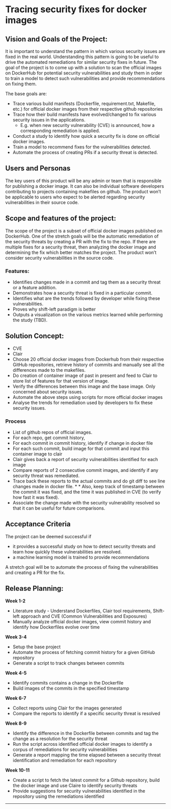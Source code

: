# Tracing security fixes for docker images

## Vision and Goals of the Project:

It is important to understand the pattern in which various security issues are fixed in the real world. 
Understanding this pattern is going to be useful to drive the automated remediations for similar security fixes in future. The goal of the project is to come up with a solution to scan the official images on DockerHub for potential security vulnerabilities and study them in order to train a model to detect such vulnerabilities and provide recommendations on fixing them. 

The base goals are:
* Trace various build manifests (Dockerfile, requirement.txt, Makefile, etc.) for official docker images from their respective github repositories 
* Trace how their build manifests have evolved/changed to fix various security issues in the applications. 
	* E.g. when new security vulnerability (CVE) is announced, how a corresponding remediation is applied. 
* Conduct a study to identify how quick a security fix is done on official docker images.
* Train a model to recommend fixes for the vulnerabilities detected.
* Automate the process of creating PRs if a security threat is detected.

## Users and Personas

The key users of this product will be any admin or team that is responsible for publishing a docker image. 
It can also be individual software developers contributing to projects containing makefiles on github.
The product won’t  be applicable to users who expect to be alerted regarding security vulnerabilities in their source code.

## Scope and features of the project:
The scope of the project is a subset of official docker images published on DockerHub. 
One of the stretch goals will be the automatic remediation of the security threats by creating a PR with the fix to the repo.
If there are multiple fixes for a security threat, then analyzing the docker image and determining the fix which better matches the project.
The product won’t consider security vulnerabilities in the source code.

### Features:
* Identifies changes made in a commit and tag them as a security threat or a feature addition.
* Demonstrates how a security threat is fixed in a particular commit.
* Identifies what are the trends followed by developer while fixing these vulnerabilities.
* Proves why shift-left paradigm is better
* Outputs a visualization on the various metrics learned while performing the study (TBD).

## Solution Concept:

* CVE
* Clair
* Choose 20 official docker images from Dockerhub from their respective GitHub repositories, retrieve history of commits and manually see all the differences made to the makefiles. 
* Do creation of container image of past in present and feed to Clair to store list of features for that version of image.
* Verify the differences between this image and the base image. Only concerned about security issues.
* Automate the above steps using scripts for more official docker images
* Analyse the trends for remediation used by developers to fix these security issues.

### Process

* List of github repos of official images.
* For each repo, get commit history,
* For each commit in commit history, identify if change in docker file
* For each such commit, build image for that commit and input this container image to clair
* Clair gives back a report of security vulnerabilities identified for each image
* Compare reports of 2 consecutive commit images, and identify if any security threat was remediated.
* Trace back these reports to the actual commits and do git diff to see line changes made in docker file. * * Also, keep track of timestamp between the commit it was fixed, and the time it was published in CVE (to verify how fast it was fixed).
* Associate the change made with the security vulnerability resolved so that it can be useful for future comparisons.

## Acceptance Criteria

The project can be deemed successful if

* it provides a successful study on how to detect security threats and learn how quickly these vulnerabilities are resolved.
* a machine learning model is trained to provide recommendations

A stretch goal will be to automate the process of fixing the vulnerabilities and creating a PR for the fix.

## Release Planning:	

__Week 1-2__

* Literature study - Understand Dockerfiles, Clair tool requirements, Shift-left approach and CVE (Common Vulnerabilities and Exposures)
* Manually analyze official docker images, view commit history and identify how Dockerfiles evolve over time

__Week 3-4__ 

* Setup the base project
* Automate the process of fetching commit history for a given GitHub repository
* Generate a script to track changes between commits 

__Week 4-5__

* Identify commits contains a change in the Dockerfile
* Build images of the commits in the specified timestamp

__Week 6-7__

* Collect reports using Clair for the images generated
* Compare the reports to identify if a specific security threat is resolved

__Week 8-9__

* Identify the difference in the Dockerfile between commits and tag the change as a resolution for the security threat
* Run the script across identified official docker images to identify a corpus of remediations for security vulnerabilities
* Generate a report mapping the time elapsed between a security threat identification and remediation for each repository

__Week 10-11__

* Create a script to fetch the latest commit for a Github repository, build the docker image and use Claire to identify security threats
* Provide suggestions for security vulnerabilities identified in the repository using the remediations identified
____________
